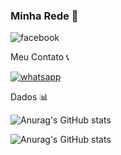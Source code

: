 ### Minha Rede 👋

![facebook](	https://img.shields.io/badge/Facebook-1877F2?style=for-the-badge&logo=facebook&logoColor=white)

Meu Contato 📞

[![whatsapp](https://img.shields.io/badge/WhatsApp-25D366?style=for-the-badge&logo=whatsapp&logoColor=white) ](https://api.whatsapp.com/send?phone=SeuNúmero&text=81971175520)

Dados 📊

![Anurag's GitHub stats](https://github-readme-stats.vercel.app/api?username=daniloddn41&show_icons=true&theme=radical)

![Anurag's GitHub stats](https://github-readme-stats.vercel.app/api?username=daniloddn41&show_icons=true&theme=radical)
